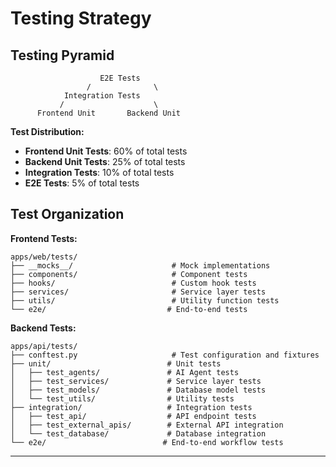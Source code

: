 # Testing Strategy

## Testing Pyramid

```
                    E2E Tests
                 /              \
            Integration Tests
           /                    \
      Frontend Unit       Backend Unit
```

**Test Distribution:**
- **Frontend Unit Tests**: 60% of total tests
- **Backend Unit Tests**: 25% of total tests  
- **Integration Tests**: 10% of total tests
- **E2E Tests**: 5% of total tests

## Test Organization

**Frontend Tests:**
```
apps/web/tests/
├── __mocks__/                      # Mock implementations
├── components/                     # Component tests
├── hooks/                          # Custom hook tests
├── services/                       # Service layer tests
├── utils/                          # Utility function tests
└── e2e/                           # End-to-end tests
```

**Backend Tests:**
```
apps/api/tests/
├── conftest.py                     # Test configuration and fixtures
├── unit/                          # Unit tests
│   ├── test_agents/               # AI Agent tests
│   ├── test_services/             # Service layer tests
│   ├── test_models/               # Database model tests
│   └── test_utils/                # Utility tests
├── integration/                   # Integration tests
│   ├── test_api/                  # API endpoint tests
│   ├── test_external_apis/        # External API integration
│   └── test_database/             # Database integration
└── e2e/                          # End-to-end workflow tests
```

---
